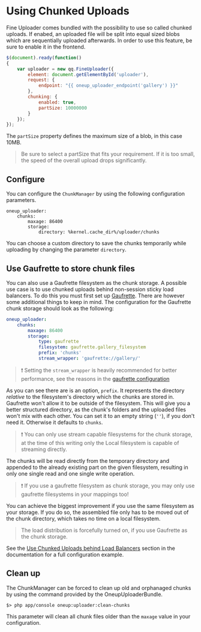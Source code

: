 Using Chunked Uploads
=====================

Fine Uploader comes bundled with the possibility to use so called chunked uploads. If enabed, an uploaded file will be split into equal sized blobs which are sequentially uploaded afterwards. In order to use this feature, be sure to enable it in the frontend.

```js
$(document).ready(function()
{
    var uploader = new qq.FineUploader({
        element: document.getElementById('uploader'),
        request: {
            endpoint: "{{ oneup_uploader_endpoint('gallery') }}"
        },
        chunking: {
            enabled: true,
            partSize: 10000000
        }
    });
});
```

The `partSize` property defines the maximum size of a blob, in this case 10MB.

> Be sure to select a partSize that fits your requirement. If it is too small, the speed of the overall upload drops significantly.

## Configure

You can configure the `ChunkManager` by using the following configuration parameters.

```
oneup_uploader:
    chunks:
        maxage: 86400
        storage:
            directory: %kernel.cache_dir%/uploader/chunks
```

You can choose a custom directory to save the chunks temporarily while uploading by changing the parameter `directory`.

## Use Gaufrette to store chunk files

You can also use a Gaufrette filesystem as the chunk storage. A possible use case is to use chunked uploads behind non-session sticky load balancers.
To do this you must first set up [Gaufrette](gaufrette_storage.md). There are however some additional things to keep in mind.
The configuration for the Gaufrette chunk storage should look as the following:

```yaml
oneup_uploader:
    chunks:
        maxage: 86400
        storage:
            type: gaufrette
            filesystem: gaufrette.gallery_filesystem
            prefix: 'chunks'
            stream_wrapper: 'gaufrette://gallery/'
```

> :exclamation: Setting the `stream_wrapper` is heavily recommended for better performance, see the reasons in the [gaufrette configuration](gaufrette_storage.md#configure-your-mappings)

As you can see there are is an option, `prefix`. It represents the directory
 *relative* to the filesystem's directory which the chunks are stored in.
Gaufrette won't allow it to be outside of the filesystem.
This will give you a better structured directory,
as the chunk's folders and the uploaded files won't mix with each other.
You can set it to an empty string (`''`), if you don't need it. Otherwise it defaults to `chunks`.

> :exclamation: You can only use stream capable filesystems for the chunk storage, at the time of this writing
only the Local filesystem is capable of streaming directly.

The chunks will be read directly from the temporary directory and appended to the already existing part on the given filesystem,
resulting in only one single read and one single write operation.

> :exclamation: If you use a gaufrette filesystem as chunk storage, you may only use gaufrette filesystems in your mappings too!

You can achieve the biggest improvement if you use the same filesystem as your storage. If you do so, the assembled
file only has to be moved out of the chunk directory, which takes no time on a local filesystem.

> The load distribution is forcefully turned on, if you use Gaufrette as the chunk storage.

See the [Use Chunked Uploads behind Load Balancers](load_balancers.md) section in the documentation for a full configuration example.

## Clean up

The ChunkManager can be forced to clean up old and orphanaged chunks by using the command provided by the OneupUploaderBundle.

    $> php app/console oneup:uploader:clean-chunks

This parameter will clean all chunk files older than the `maxage` value in your configuration.

